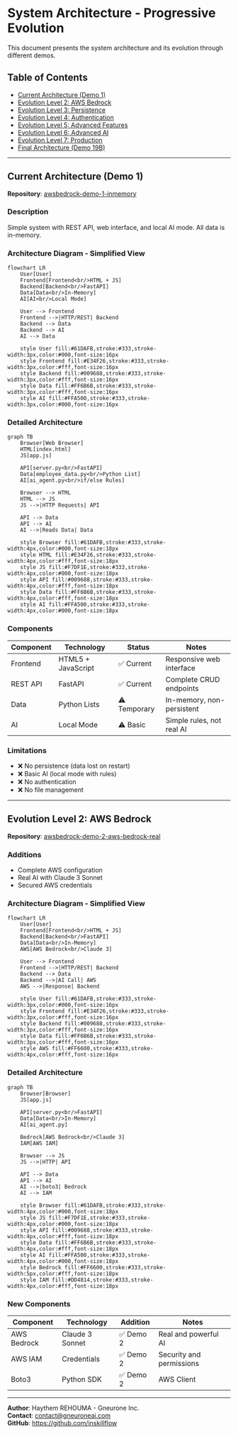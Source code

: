 # System Architecture - Progressive Evolution

This document presents the system architecture and its evolution through different demos.

## Table of Contents

- [Current Architecture (Demo 1)](#current-architecture-demo-1)
- [Evolution Level 2: AWS Bedrock](#evolution-level-2-aws-bedrock)
- [Evolution Level 3: Persistence](#evolution-level-3-persistence)
- [Evolution Level 4: Authentication](#evolution-level-4-authentication)
- [Evolution Level 5: Advanced Features](#evolution-level-5-advanced-features)
- [Evolution Level 6: Advanced AI](#evolution-level-6-advanced-ai)
- [Evolution Level 7: Production](#evolution-level-7-production)
- [Final Architecture (Demo 19B)](#final-architecture-demo-19b)

---

## Current Architecture (Demo 1)

**Repository**: [awsbedrock-demo-1-inmemory](https://github.com/inskillflow/awsbedrock-demo-1-inmemory)

### Description

Simple system with REST API, web interface, and local AI mode. All data is in-memory.

### Architecture Diagram - Simplified View

```mermaid
flowchart LR
    User[User]
    Frontend[Frontend<br/>HTML + JS]
    Backend[Backend<br/>FastAPI]
    Data[Data<br/>In-Memory]
    AI[AI<br/>Local Mode]
    
    User --> Frontend
    Frontend -->|HTTP/REST| Backend
    Backend --> Data
    Backend --> AI
    AI --> Data
    
    style User fill:#61DAFB,stroke:#333,stroke-width:3px,color:#000,font-size:16px
    style Frontend fill:#E34F26,stroke:#333,stroke-width:3px,color:#fff,font-size:16px
    style Backend fill:#009688,stroke:#333,stroke-width:3px,color:#fff,font-size:16px
    style Data fill:#FF6B6B,stroke:#333,stroke-width:3px,color:#fff,font-size:16px
    style AI fill:#FFA500,stroke:#333,stroke-width:3px,color:#000,font-size:16px
```

### Detailed Architecture

```mermaid
graph TB
    Browser[Web Browser]
    HTML[index.html]
    JS[app.js]
    
    API[server.py<br/>FastAPI]
    Data[employee_data.py<br/>Python List]
    AI[ai_agent.py<br/>if/else Rules]
    
    Browser --> HTML
    HTML --> JS
    JS -->|HTTP Requests| API
    
    API --> Data
    API --> AI
    AI -->|Reads Data| Data
    
    style Browser fill:#61DAFB,stroke:#333,stroke-width:4px,color:#000,font-size:18px
    style HTML fill:#E34F26,stroke:#333,stroke-width:4px,color:#fff,font-size:18px
    style JS fill:#F7DF1E,stroke:#333,stroke-width:4px,color:#000,font-size:18px
    style API fill:#009688,stroke:#333,stroke-width:4px,color:#fff,font-size:18px
    style Data fill:#FF6B6B,stroke:#333,stroke-width:4px,color:#fff,font-size:18px
    style AI fill:#FFA500,stroke:#333,stroke-width:4px,color:#000,font-size:18px
```

### Components

| Component | Technology | Status | Notes |
|-----------|------------|--------|-------|
| Frontend | HTML5 + JavaScript | ✅ Current | Responsive web interface |
| REST API | FastAPI | ✅ Current | Complete CRUD endpoints |
| Data | Python Lists | ⚠️ Temporary | In-memory, non-persistent |
| AI | Local Mode | ⚠️ Basic | Simple rules, not real AI |

### Limitations

- ❌ No persistence (data lost on restart)
- ❌ Basic AI (local mode with rules)
- ❌ No authentication
- ❌ No file management

---

## Evolution Level 2: AWS Bedrock

**Repository**: [awsbedrock-demo-2-aws-bedrock-real](https://github.com/inskillflow/awsbedrock-demo-2-aws-bedrock-real)

### Additions

- Complete AWS configuration
- Real AI with Claude 3 Sonnet
- Secured AWS credentials

### Architecture Diagram - Simplified View

```mermaid
flowchart LR
    User[User]
    Frontend[Frontend<br/>HTML + JS]
    Backend[Backend<br/>FastAPI]
    Data[Data<br/>In-Memory]
    AWS[AWS Bedrock<br/>Claude 3]
    
    User --> Frontend
    Frontend -->|HTTP/REST| Backend
    Backend --> Data
    Backend -->|AI Call| AWS
    AWS -->|Response| Backend
    
    style User fill:#61DAFB,stroke:#333,stroke-width:3px,color:#000,font-size:16px
    style Frontend fill:#E34F26,stroke:#333,stroke-width:3px,color:#fff,font-size:16px
    style Backend fill:#009688,stroke:#333,stroke-width:3px,color:#fff,font-size:16px
    style Data fill:#FF6B6B,stroke:#333,stroke-width:3px,color:#fff,font-size:16px
    style AWS fill:#FF6600,stroke:#333,stroke-width:4px,color:#fff,font-size:16px
```

### Detailed Architecture

```mermaid
graph TB
    Browser[Browser]
    JS[app.js]
    
    API[server.py<br/>FastAPI]
    Data[Data<br/>In-Memory]
    AI[ai_agent.py]
    
    Bedrock[AWS Bedrock<br/>Claude 3]
    IAM[AWS IAM]
    
    Browser --> JS
    JS -->|HTTP| API
    
    API --> Data
    API --> AI
    AI -->|boto3| Bedrock
    AI --> IAM
    
    style Browser fill:#61DAFB,stroke:#333,stroke-width:4px,color:#000,font-size:18px
    style JS fill:#F7DF1E,stroke:#333,stroke-width:4px,color:#000,font-size:18px
    style API fill:#009688,stroke:#333,stroke-width:4px,color:#fff,font-size:18px
    style Data fill:#FF6B6B,stroke:#333,stroke-width:4px,color:#fff,font-size:18px
    style AI fill:#FFA500,stroke:#333,stroke-width:4px,color:#000,font-size:18px
    style Bedrock fill:#FF6600,stroke:#333,stroke-width:5px,color:#fff,font-size:18px
    style IAM fill:#DD4814,stroke:#333,stroke-width:4px,color:#fff,font-size:18px
```

### New Components

| Component | Technology | Addition | Notes |
|-----------|------------|----------|-------|
| AWS Bedrock | Claude 3 Sonnet | ✅ Demo 2 | Real and powerful AI |
| AWS IAM | Credentials | ✅ Demo 2 | Security and permissions |
| Boto3 | Python SDK | ✅ Demo 2 | AWS Client |

---

**Author**: Haythem REHOUMA - Gneurone Inc.  
**Contact**: contact@gneuroneai.com  
**GitHub**: https://github.com/inskillflow

